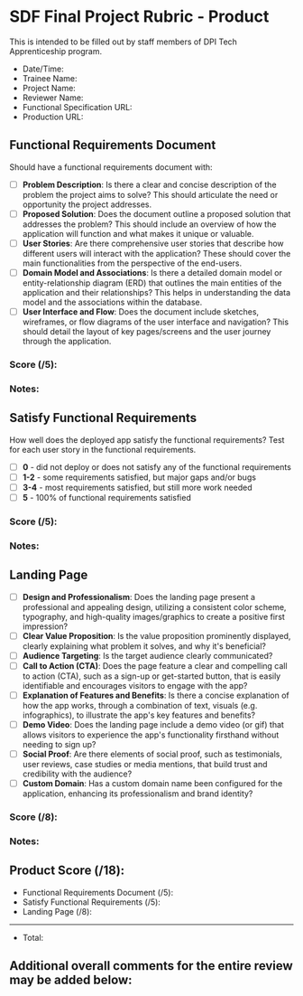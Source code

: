 # SDF Final Project Rubric - Product
This is intended to be filled out by staff members of DPI Tech Apprenticeship program.

- Date/Time:
- Trainee Name:
- Project Name:
- Reviewer Name:
- Functional Specification URL:
- Production URL:

## Functional Requirements Document
Should have a functional requirements document with:
- [ ] **Problem Description**: Is there a clear and concise description of the problem the project aims to solve? This should articulate the need or opportunity the project addresses.
- [ ] **Proposed Solution**: Does the document outline a proposed solution that addresses the problem? This should include an overview of how the application will function and what makes it unique or valuable.
- [ ] **User Stories**: Are there comprehensive user stories that describe how different users will interact with the application? These should cover the main functionalities from the perspective of the end-users.
- [ ] **Domain Model and Associations**: Is there a detailed domain model or entity-relationship diagram (ERD) that outlines the main entities of the application and their relationships? This helps in understanding the data model and the associations within the database.
- [ ] **User Interface and Flow**: Does the document include sketches, wireframes, or flow diagrams of the user interface and navigation? This should detail the layout of key pages/screens and the user journey through the application.

### Score (/5):

### Notes:

## Satisfy Functional Requirements
How well does the deployed app satisfy the functional requirements? Test for each user story in the functional requirements.
- [ ] **0** - did not deploy or does not satisfy any of the functional requirements
- [ ] **1-2** - some requirements satisfied, but major gaps and/or bugs
- [ ] **3-4** - most requirements satisfied, but still more work needed
- [ ] **5** - 100% of functional requirements satisfied

### Score (/5):

### Notes:

## Landing Page
- [ ] **Design and Professionalism**: Does the landing page present a professional and appealing design, utilizing a consistent color scheme, typography, and high-quality images/graphics to create a positive first impression?
- [ ] **Clear Value Proposition**: Is the value proposition prominently displayed, clearly explaining what problem it solves, and why it's beneficial?
- [ ] **Audience Targeting**: Is the target audience clearly communicated?
- [ ] **Call to Action (CTA)**: Does the page feature a clear and compelling call to action (CTA), such as a sign-up or get-started button, that is easily identifiable and encourages visitors to engage with the app?
- [ ] **Explanation of Features and Benefits**: Is there a concise explanation of how the app works, through a combination of text, visuals (e.g. infographics), to illustrate the app's key features and benefits?
- [ ] **Demo Video**: Does the landing page include a demo video (or gif) that allows visitors to experience the app's functionality firsthand without needing to sign up?
- [ ] **Social Proof**: Are there elements of social proof, such as testimonials, user reviews, case studies or media mentions, that build trust and credibility with the audience?
- [ ] **Custom Domain**: Has a custom domain name been configured for the application, enhancing its professionalism and brand identity?

### Score (/8):

### Notes:

## Product Score (/18):
- Functional Requirements Document (/5):
- Satisfy Functional Requirements (/5):
- Landing Page (/8):
---
- Total: 

## Additional overall comments for the entire review may be added below:
```




```
